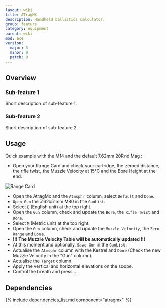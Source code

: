```yaml
---
layout: wiki
title: ATragMX
description: Handheld ballistics calculator.
group: feature
category: equipment
parent: wiki
mod: ace
version:
  major: 3
  minor: 0
  patch: 0
---
```


## Overview

### Sub-feature 1
Short description of sub-feature 1.

### Sub-feature 2
Short description of sub-feature 2.


## Usage

Quick example with the M14 and the default 7.62mm 20Rnd Mag :

 - Open your Range Card and check your cartridge, the zeroed distance, the rifle twist, 
the Muzzle Velocity at 15°C and the Bore Height at the end.

![Range Card](http://arma3.fr/files/media/user/204_45d986716bca9973.jpg)

 - Open the AtragMx and the `Atmsphr` column, select `Default` and `Done`.
 - `Open Gun` the 7.62x51mm M80 in the `GunList`.
 - Select `E` (English unit) at the top right.
 - Open the `Gun` column, check and update the `Bore`, the `Rifle Twist` and `Done`.
 - Select `M` (Metric unit) at the top right.
 - Open the `Gun` column, check and update the `Muzzle Velocity`, the `Zero Range` and `Done`.
 - **!!! The Muzzle Velocity Table will be automatically updated !!!**
 - At this moment and optionally, `Save Gun` in the `GunList`.
 - Actualise the `Atmsphr` column with the Kestrel and `Done` (Check the new Muzzle Velocity in the "Gun" column).
 - Actualise the `Target` column.
 - Apply the vertical and horizontal elevations on the scope.
 - Control the breath and press ...
 
## Dependencies

{% include dependencies_list.md component="atragmx" %}
